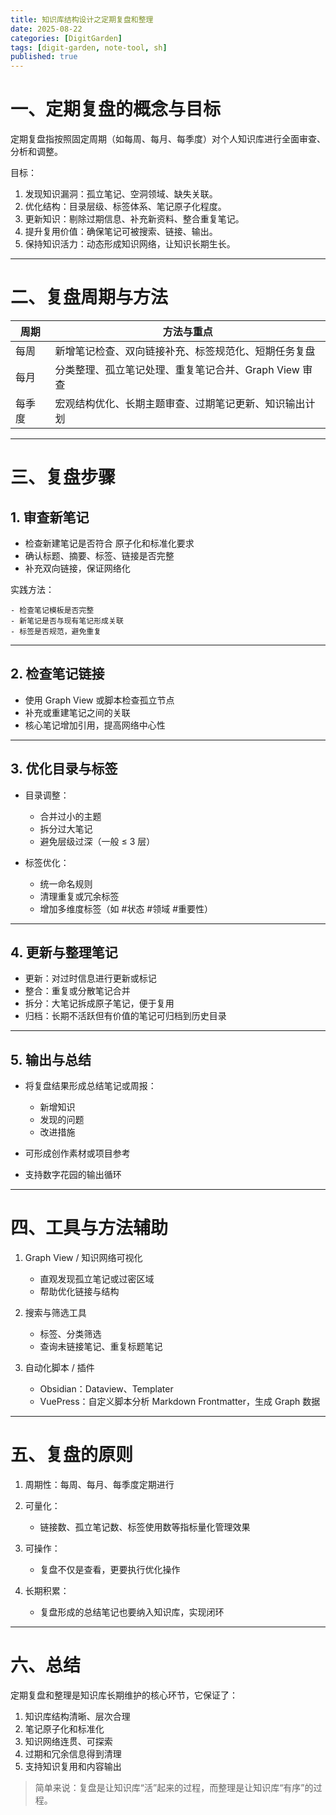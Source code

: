 ```yaml
---
title: 知识库结构设计之定期复盘和整理
date: 2025-08-22
categories: [DigitGarden]
tags: [digit-garden, note-tool, sh]
published: true
---
```


# 一、定期复盘的概念与目标

定期复盘指按照固定周期（如每周、每月、每季度）对个人知识库进行全面审查、分析和调整。

目标：

1. 发现知识漏洞：孤立笔记、空洞领域、缺失关联。
2. 优化结构：目录层级、标签体系、笔记原子化程度。
3. 更新知识：剔除过期信息、补充新资料、整合重复笔记。
4. 提升复用价值：确保笔记可被搜索、链接、输出。
5. 保持知识活力：动态形成知识网络，让知识长期生长。

---

# 二、复盘周期与方法

| 周期      | 方法与重点                            |
| ------- | -------------------------------- |
| 每周  | 新增笔记检查、双向链接补充、标签规范化、短期任务复盘       |
| 每月  | 分类整理、孤立笔记处理、重复笔记合并、Graph View 审查 |
| 每季度 | 宏观结构优化、长期主题审查、过期笔记更新、知识输出计划      |

---

# 三、复盘步骤

## 1. 审查新笔记

* 检查新建笔记是否符合 原子化和标准化要求
* 确认标题、摘要、标签、链接是否完整
* 补充双向链接，保证网络化

实践方法：

```text
- 检查笔记模板是否完整
- 新笔记是否与现有笔记形成关联
- 标签是否规范，避免重复
```

---

## 2. 检查笔记链接

* 使用 Graph View 或脚本检查孤立节点
* 补充或重建笔记之间的关联
* 核心笔记增加引用，提高网络中心性

---

## 3. 优化目录与标签

* 目录调整：

  * 合并过小的主题
  * 拆分过大笔记
  * 避免层级过深（一般 ≤ 3 层）
* 标签优化：

  * 统一命名规则
  * 清理重复或冗余标签
  * 增加多维度标签（如 #状态 #领域 #重要性）

---

## 4. 更新与整理笔记

* 更新：对过时信息进行更新或标记
* 整合：重复或分散笔记合并
* 拆分：大笔记拆成原子笔记，便于复用
* 归档：长期不活跃但有价值的笔记可归档到历史目录

---

## 5. 输出与总结

* 将复盘结果形成总结笔记或周报：

  * 新增知识
  * 发现的问题
  * 改进措施
* 可形成创作素材或项目参考
* 支持数字花园的输出循环

---

# 四、工具与方法辅助

1. Graph View / 知识网络可视化

   * 直观发现孤立笔记或过密区域
   * 帮助优化链接与结构

2. 搜索与筛选工具

   * 标签、分类筛选
   * 查询未链接笔记、重复标题笔记

3. 自动化脚本 / 插件

   * Obsidian：Dataview、Templater
   * VuePress：自定义脚本分析 Markdown Frontmatter，生成 Graph 数据

---

# 五、复盘的原则

1. 周期性：每周、每月、每季度定期进行
2. 可量化：

   * 链接数、孤立笔记数、标签使用数等指标量化管理效果
3. 可操作：

   * 复盘不仅是查看，更要执行优化操作
4. 长期积累：

   * 复盘形成的总结笔记也要纳入知识库，实现闭环

---

# 六、总结

定期复盘和整理是知识库长期维护的核心环节，它保证了：

1. 知识库结构清晰、层次合理
2. 笔记原子化和标准化
3. 知识网络连贯、可探索
4. 过期和冗余信息得到清理
5. 支持知识复用和内容输出

> 简单来说：复盘是让知识库“活”起来的过程，而整理是让知识库“有序”的过程。

